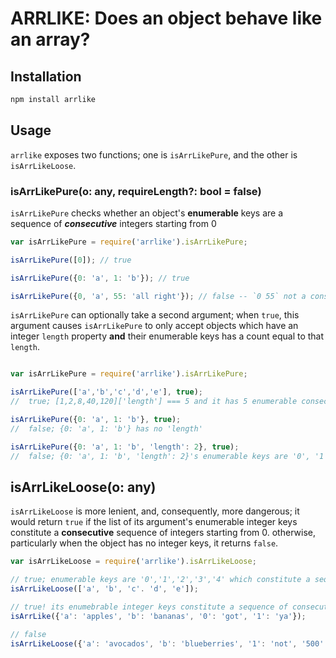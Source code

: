 
# ARRLIKE: Does an object behave like an array?

## Installation

```sh
npm install arrlike
```

## Usage

`arrlike` exposes two functions; one is `isArrLikePure`, and the other is `isArrLikeLoose`.

### isArrLikePure(o: any, requireLength?: bool = false)

`isArrLikePure`  checks whether an object's **enumerable** keys are a sequence of ***consecutive*** integers starting from 0

```js
var isArrLikePure = require('arrlike').isArrLikePure;

isArrLikePure([0]); // true

isArrLikePure({0: 'a', 1: 'b'}); // true

isArrLikePure({0, 'a', 55: 'all right'}); // false -- `0 55` not a consecutiv sequence
```

`isArrLikePure` can optionally take a second argument; when `true`, this argument causes `isArrLikePure` to only accept objects which have an integer `length` property **and** their enumerable keys has a count equal to that `length`.

```js

var isArrLikePure = require('arrlike').isArrLikePure;

isArrLikePure(['a','b','c','d','e'], true); 
//  true; [1,2,8,40,120]['length'] === 5 and it has 5 enumerable consecutive keys: '0', '1', '2', '3', '4'

isArrLikePure({0: 'a', 1: 'b'}, true);
//  false; {0: 'a', 1: 'b'} has no 'length'

isArrLikePure({0: 'a', 1: 'b', 'length': 2}, true); 
//  false; {0: 'a', 1: 'b', 'length': 2}'s enumerable keys are '0', '1', 'length', which is not a consecutive sequence of integers
```

## isArrLikeLoose(o: any)

`isArrLikeLoose` is more lenient, and, consequently, more dangerous; it would return `true` if the list of its argument's enumerable integer keys constitute a **consecutive** sequence of integers starting from 0. otherwise, particularly when the object has no integer keys, it returns `false`.

```js
var isArrLikeLoose = require('arrlike').isArrLikeLoose;

// true; enumerable keys are '0','1','2','3','4' which constitute a sequence of consecutive integers starting from 0
isArrLikeLoose(['a', 'b', 'c'. 'd', 'e']);

// true! its enumebrable integer keys constitute a sequence of consecutive integers starting from 0
isArrLike({'a': 'apples', 'b': 'bananas', '0': 'got', '1': 'ya'});

// false
isArrLikeLoose({'a': 'avocados', 'b': 'blueberries', '1': 'not', '500': 'ya'})
```

